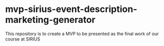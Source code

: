 # mvp-sirius-event-description-marketing-generator
This repository is to create a MVP to be presented as the final work of our course at SIRIUS
